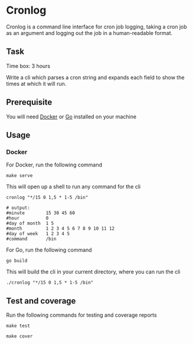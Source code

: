 # Cronlog

Cronlog is a command line interface for cron job logging, taking a cron job as an argument and logging out the job in a human-readable format.

## Task

Time box: 3 hours

Write a cli which parses a cron string and expands each field to show the times at which it will run.

## Prerequisite

You will need [Docker](https://www.docker.com/) or [Go](https://golang.org/) installed on your machine

## Usage

### Docker

For Docker, run the following command
```shell
make serve
```

This will open up a shell to run any command for the cli

```shell
cronlog "*/15 0 1,5 * 1-5 /bin"

# output:
#minute        15 30 45 60
#hour          0
#day of month  1 5
#month         1 2 3 4 5 6 7 8 9 10 11 12
#day of week   1 2 3 4 5
#command       /bin
```

For Go, run the following command

```shell
go build
```

This will build the cli in your current directory, where you can run the cli

```shell
./cronlog "*/15 0 1,5 * 1-5 /bin"
```

## Test and coverage

Run the following commands for testing and coverage reports

```shell
make test

make cover
```